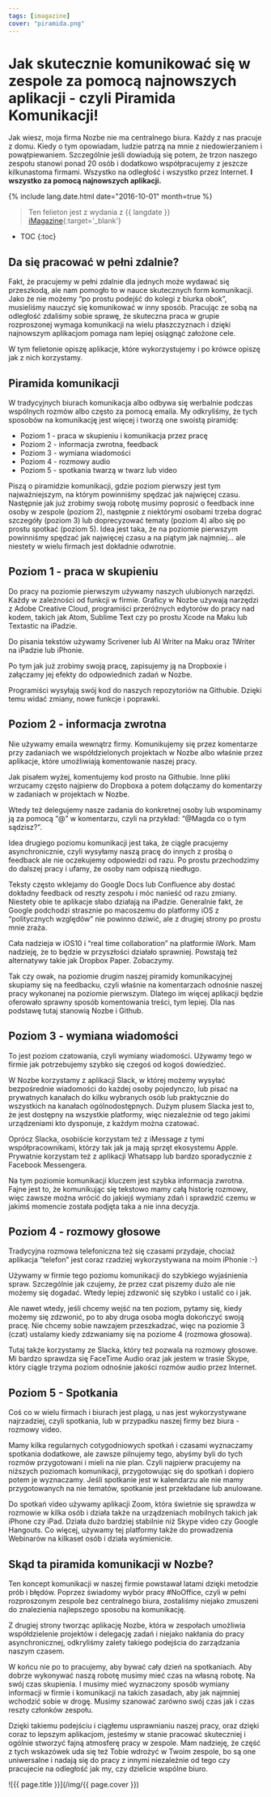 ```yaml
---
tags: [imagazine]
cover: "piramida.png"
---
```


# Jak skutecznie komunikować się w zespole za pomocą najnowszych aplikacji - czyli Piramida Komunikacji!

Jak wiesz, moja firma Nozbe nie ma centralnego biura. Każdy z nas pracuje z domu. Kiedy o tym opowiadam, ludzie patrzą na mnie z niedowierzaniem i powątpiewaniem. Szczególnie jeśli dowiadują się potem, że trzon naszego zespołu stanowi ponad 20 osób i dodatkowo współpracujemy z jeszcze kilkunastoma firmami. Wszystko na odległość i wszystko przez Internet. **I wszystko za pomocą najnowszych aplikacji.**

<!--More-->

{% include lang.date.html date="2016-10-01" month=true %}

> Ten felieton jest z wydania z {{ langdate }} [iMagazine](https://imagazine.pl){:target='_blank'}

* TOC
{:toc}

## Da się pracować w pełni zdalnie?

Fakt, że pracujemy w pełni zdalnie dla jednych może wydawać się przeszkodą, ale nam pomogło to w nauce skutecznych form komunikacji. Jako że nie możemy “po prostu podejść do kolegi z biurka obok”, musieliśmy nauczyć się komunikować w inny sposób. Pracując ze sobą na odległość zdaliśmy sobie sprawę, że skuteczna praca w grupie rozproszonej wymaga komunikacji na wielu płaszczyznach i dzięki najnowszym aplikacjom pomaga nam lepiej osiągnąć założone cele.

W tym felietonie opiszę aplikacje, które wykorzystujemy i po krówce opiszę jak z nich korzystamy.

## Piramida komunikacji

W tradycyjnych biurach komunikacja albo odbywa się werbalnie podczas wspólnych rozmów albo często za pomocą emaila. My odkryliśmy, że tych sposobów na komunikację jest więcej i tworzą one swoistą piramidę:

- Poziom 1 - praca w skupieniu i komunikacja przez pracę
- Poziom 2 - informacja zwrotna, feedback
- Poziom 3 - wymiana wiadomości
- Poziom 4 - rozmowy audio
- Poziom 5 - spotkania twarzą w twarz lub video

Piszą o piramidzie komunikacji, gdzie poziom pierwszy jest tym najważniejszym, na którym powinniśmy spędzać jak najwięcej czasu. Następnie jak już zrobimy swoją robotę musimy poprosić o feedback inne osoby w zespole (poziom 2), następnie z niektórymi osobami trzeba dograć szczegóły (poziom 3) lub doprecyzować tematy (poziom 4) albo się po prostu spotkać (poziom 5). Idea jest taka, że na poziomie pierwszym powinniśmy spędzać jak najwięcej czasu a na piątym jak najmniej… ale niestety w wielu firmach jest dokładnie odwrotnie.

## Poziom 1 - praca w skupieniu

Do pracy na poziomie pierwszym używamy naszych ulubionych narzędzi. Każdy w zależności od funkcji w firmie. Graficy w Nozbe używają narzędzi z Adobe Creative Cloud, programiści przeróżnych edytorów do pracy nad kodem, takich jak Atom, Sublime Text czy po prostu Xcode na Maku lub Textastic na iPadzie.

Do pisania tekstów używamy Scrivener lub AI Writer na Maku oraz 1Writer na iPadzie lub iPhonie.

Po tym jak już zrobimy swoją pracę, zapisujemy ją na Dropboxie i załączamy jej efekty do odpowiednich zadań w Nozbe.

Programiści wysyłają swój kod do naszych repozytoriów na Githubie. Dzięki temu widać zmiany, nowe funkcje i poprawki.

## Poziom 2 - informacja zwrotna

Nie używamy emaila wewnątrz firmy. Komunikujemy się przez komentarze przy zadaniach we współdzielonych projektach w Nozbe albo właśnie przez aplikacje, które umożliwiają komentowanie naszej pracy.

Jak pisałem wyżej, komentujemy kod prosto na Githubie. Inne pliki wrzucamy często najpierw do Dropboxa a potem dołączamy do komentarzy w zadaniach w projektach w Nozbe.

Wtedy też delegujemy nasze zadania do konkretnej osoby lub wspominamy ją za pomocą “@” w komentarzu, czyli na przykład: “@Magda co o tym sądzisz?”.

Idea drugiego poziomu komunikacji jest taka, że ciągle pracujemy asynchronicznie, czyli wysyłamy naszą pracę do innych z prośbą o feedback ale nie oczekujemy odpowiedzi od razu. Po prostu przechodzimy do dalszej pracy i ufamy, że osoby nam odpiszą niedługo.

Teksty często wklejamy do Google Docs lub Confluence aby dostać dokładny feedback od reszty zespołu i móc nanieść od razu zmiany. Niestety obie te aplikacje słabo działają na iPadzie. Generalnie fakt, że Google podchodzi strasznie po macoszemu do platformy iOS z “politycznych względów” nie powinno dziwić, ale z drugiej strony po prostu mnie zraża.

Cała nadzieja w iOS10 i “real time collaboration” na platformie iWork. Mam nadzieję, że to będzie w przyszłości działało sprawniej. Powstają też alternatywy takie jak Dropbox Paper. Zobaczymy.

Tak czy owak, na poziomie drugim naszej piramidy komunikacyjnej skupiamy się na feedbacku, czyli właśnie na komentarzach odnośnie naszej pracy wykonanej na poziomie pierwszym. Dlatego im więcej aplikacji będzie oferowało sprawny sposób komentowania treści, tym lepiej. Dla nas podstawę tutaj stanowią Nozbe i Github.

## Poziom 3 - wymiana wiadomości

To jest poziom czatowania, czyli wymiany wiadomości. Używamy tego w firmie jak potrzebujemy szybko się czegoś od kogoś dowiedzieć.

W Nozbe korzystamy z aplikacji Slack, w której możemy wysyłać bezpośrednie wiadomości do każdej osoby pojedynczo, lub pisać na prywatnych kanałach do kilku wybranych osób lub praktycznie do wszystkich na kanałach ogólnodostępnych. Dużym plusem Slacka jest to, że jest dostępny na wszystkie platformy, więc niezależnie od tego jakimi urządzeniami kto dysponuje, z każdym można czatować.

Oprócz Slacka, osobiście korzystam też z iMessage z tymi współpracownikami, którzy tak jak ja mają sprzęt ekosystemu Apple. Prywatnie korzystam też z aplikacji Whatsapp lub bardzo sporadycznie z Facebook Messengera.

Na tym poziomie komunikacji kluczem jest szybka informacja zwrotna. Fajne jest to, że komunikując się tekstowo mamy całą historię rozmowy, więc zawsze można wrócić do jakiejś wymiany zdań i sprawdzić czemu w jakimś momencie została podjęta taka a nie inna decyzja.

## Poziom 4 - rozmowy głosowe

Tradycyjna rozmowa telefoniczna też się czasami przydaje, chociaż aplikacja “telefon” jest coraz rzadziej wykorzystywana na moim iPhonie :-)

Używamy w firmie tego poziomu komunikacji do szybkiego wyjaśnienia spraw. Szczególnie jak czujemy, że przez czat piszemy dużo ale nie możemy się dogadać. Wtedy lepiej zdzwonić się szybko i ustalić co i jak.

Ale nawet wtedy, jeśli chcemy wejść na ten poziom, pytamy się, kiedy możemy się zdzwonić, po to aby druga osoba mogła dokończyć swoją pracę. Nie chcemy sobie nawzajem przeszkadzać, więc na poziomie 3 (czat) ustalamy kiedy zdzwaniamy się na poziome 4 (rozmowa głosowa).

Tutaj także korzystamy ze Slacka, który też pozwala na rozmowy głosowe. Mi bardzo sprawdza się FaceTime Audio oraz jak jestem w trasie Skype, który ciągle trzyma poziom odnośnie jakości rozmów audio przez Internet.

## Poziom 5 - Spotkania

Coś co w wielu firmach i biurach jest plagą, u nas jest wykorzystywane najrzadziej, czyli spotkania, lub w przypadku naszej firmy bez biura - rozmowy video.

Mamy kilka regularnych cotygodniowych spotkań i czasami wyznaczamy spotkania dodatkowe, ale zawsze pilnujemy tego, abyśmy byli do tych rozmów przygotowani i mieli na nie plan. Czyli najpierw pracujemy na niższych poziomach komunikacji, przygotowując się do spotkań i dopiero potem je wyznaczamy. Jeśli spotkanie jest w kalendarzu ale nie mamy przygotowanych na nie tematów, spotkanie jest przekładane lub anulowane.

Do spotkań video używamy aplikacji Zoom, która świetnie się sprawdza w rozmowie w kilka osób i działa także na urządzeniach mobilnych takich jak iPhone czy iPad. Działa dużo bardziej stabilnie niż Skype video czy Google Hangouts. Co więcej, używamy tej platformy także do prowadzenia Webinarów na kilkaset osób i działa wyśmienicie.

## Skąd ta piramida komunikacji w Nozbe?

Ten koncept komunikacji w naszej firmie powstawał latami dzięki metodzie prób i błędów. Poprzez świadomy wybór pracy #NoOffice, czyli w pełni rozproszonym zespole bez centralnego biura, zostaliśmy niejako zmuszeni do znalezienia najlepszego sposobu na komunikację.

Z drugiej strony tworząc aplikację Nozbe, która w zespołach umożliwia współdzielenie projektów i delegację zadań i niejako nakłania do pracy asynchronicznej, odkryliśmy zalety takiego podejścia do zarządzania naszym czasem.

W końcu nie po to pracujemy, aby bywać cały dzień na spotkaniach. Aby dobrze wykonywać naszą robotę musimy mieć czas na własną robotę. Na swój czas skupienia. I musimy mieć wyznaczony sposób wymiany informacji w firmie i komunikacji na takich zasadach, aby jak najmniej wchodzić sobie w drogę. Musimy szanować zarówno swój czas jak i czas reszty członków zespołu.

Dzięki takiemu podejściu i ciągłemu usprawnianiu naszej pracy, oraz dzięki coraz to lepszym aplikacjom, jesteśmy w stanie pracować skuteczniej i ogólnie stworzyć fajną atmosferę pracy w zespole. Mam nadzieję, że część z tych wskazówek uda się też Tobie wdrożyć w Twoim zespole, bo są one uniwersalne i nadają się do pracy z innymi niezależnie od tego czy pracujecie na odległość jak my, czy dzielicie wspólne biuro.

![{{ page.title }}](/img/{{ page.cover }})

[n]: https://nozbe.com/pl/?a=mike
[np]: https://nozbe.com/pl/personal/?a=mike